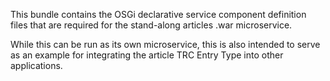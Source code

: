This bundle contains the OSGi declarative service component definition files that are required 
for the stand-along articles .war microservice. 

While this can be run as its own microservice, this is also intended to serve as an example 
for integrating the article TRC Entry Type into other applications.
